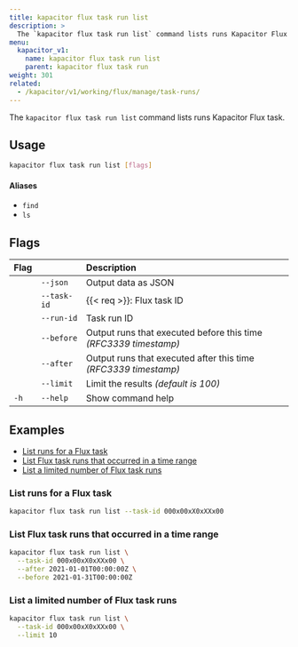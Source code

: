 ```yaml
---
title: kapacitor flux task run list
description: >
  The `kapacitor flux task run list` command lists runs Kapacitor Flux task.
menu:
  kapacitor_v1:
    name: kapacitor flux task run list
    parent: kapacitor flux task run
weight: 301
related:
  - /kapacitor/v1/working/flux/manage/task-runs/
---
```


The `kapacitor flux task run list` command lists runs Kapacitor Flux task.

## Usage

```sh
kapacitor flux task run list [flags]
```

#### Aliases

- `find`
- `ls`

## Flags

| Flag |             | Description                                                      |
| :--- | :---------- | :--------------------------------------------------------------- |
|      | `--json`    | Output data as JSON                                              |
|      | `--task-id` | {{< req >}}: Flux task ID                                        |
|      | `--run-id`  | Task run ID                                                      |
|      | `--before`  | Output runs that executed before this time _(RFC3339 timestamp)_ |
|      | `--after`   | Output runs that executed after this time _(RFC3339 timestamp)_  |
|      | `--limit`   | Limit the results _(default is 100)_                             |
| `-h` | `--help`    | Show command help                                                |


## Examples

- [List runs for a Flux task](#list-runs-for-a-flux-task)
- [List Flux task runs that occurred in a time range](#list-flux-task-runs-that-occurred-in-a-time-range)
- [List a limited number of Flux task runs](#list-a-limited-number-of-flux-task-runs)

### List runs for a Flux task

```sh
kapacitor flux task run list --task-id 000x00xX0xXXx00
```

### List Flux task runs that occurred in a time range

```sh
kapacitor flux task run list \
  --task-id 000x00xX0xXXx00 \
  --after 2021-01-01T00:00:00Z \
  --before 2021-01-31T00:00:00Z
```

### List a limited number of Flux task runs

```sh
kapacitor flux task run list \
  --task-id 000x00xX0xXXx00 \
  --limit 10
```
